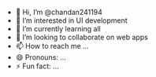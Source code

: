 - 👋 Hi, I’m @chandan241194
- 👀 I’m interested in UI development
- 🌱 I’m currently learning all
- 💞️ I’m looking to collaborate on web apps
- 📫 How to reach me ...
- 😄 Pronouns: ...
- ⚡ Fun fact: ...

<!---
chandan241194/chandan241194 is a ✨ special ✨ repository because its `README.md` (this file) appears on your GitHub profile.
You can click the Preview link to take a look at your changes.
--->

